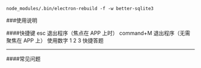 `node_modules/.bin/electron-rebuild -f -w better-sqlite3`

###使用说明

####快捷键
esc 退出程序（焦点在 APP 上时）
command+M 退出程序（无需聚焦在 APP 上）
使用数字 1 2 3 快捷答题

---

####常见问题
